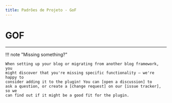 ```yaml
---
title: Padrões de Projeto - GoF
---
```


# GOF


---

!!! note "Missing something?"

    When setting up your blog or migrating from another blog framework, you
    might discover that you're missing specific functionality – we're happy to
    consider adding it to the plugin! You can [open a discussion] to
    ask a question, or create a [change request] on our [issue tracker], so we
    can find out if it might be a good fit for the plugin.

